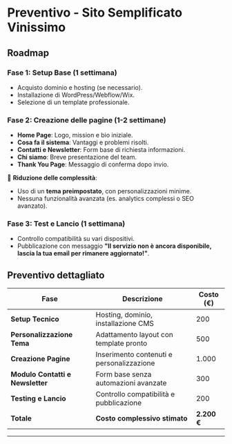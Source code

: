 # Preventivo - Sito Semplificato Vinissimo

## Roadmap

### **Fase 1: Setup Base (1 settimana)**
- Acquisto dominio e hosting (se necessario).
- Installazione di WordPress/Webflow/Wix.
- Selezione di un template professionale.

### **Fase 2: Creazione delle pagine (1-2 settimane)**
- **Home Page**: Logo, mission e bio iniziale.
- **Cosa fa il sistema**: Vantaggi e problemi risolti.
- **Contatti e Newsletter**: Form base di richiesta informazioni.
- **Chi siamo**: Breve presentazione del team.
- **Thank You Page**: Messaggio di conferma dopo invio.

📌 **Riduzione delle complessità**:
- Uso di un **tema preimpostato**, con personalizzazioni minime.
- Nessuna funzionalità avanzata (es. analytics complessi o SEO avanzato).

### **Fase 3: Test e Lancio (1 settimana)**
- Controllo compatibilità su vari dispositivi.
- Pubblicazione con messaggio **"Il servizio non è ancora disponibile, lascia la tua email per rimanere aggiornato!"**.

## **Preventivo dettagliato**

| **Fase**                  | **Descrizione**                                     | **Costo (€)** |
|---------------------------|---------------------------------------------------|--------------|
| **Setup Tecnico**         | Hosting, dominio, installazione CMS              | 200          |
| **Personalizzazione Tema** | Adattamento layout con template pronto          | 500          |
| **Creazione Pagine**      | Inserimento contenuti e personalizzazione        | 1.000        |
| **Modulo Contatti e Newsletter** | Form base senza automazioni avanzate       | 300          |
| **Testing e Lancio**      | Controllo compatibilità e pubblicazione          | 200          |
| **Totale**                | **Costo complessivo stimato**                     | **2.200 €**  |


---

